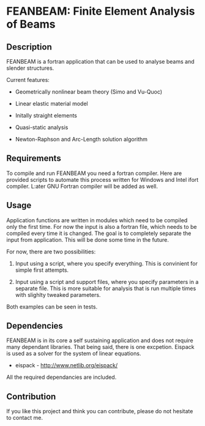 # FEANBEAM: Finite Element Analysis of Beams## DescriptionFEANBEAM is a fortran application that can be used to analyse beams and slender structures.Current features:* Geometrically nonlinear beam theory (Simo and Vu-Quoc)* Linear elastic material model* Initally straight elements* Quasi-static analysis* Newton-Raphson and Arc-Length solution algorithm## RequirementsTo compile and run FEANBEAM you need a fortran compiler. Here are provided scripts to automate this process written for Windows and Intel ifort compiler. L:ater GNU Fortran compiler will be added as well.## UsageApplication functions are written in modules which need to be compiled only the first time. For now the input is also a fortran file, which needs to be compiled every time it is changed. The goal is to completely separate the input from application. This will be done some time in the future.For now, there are two possibilities:1. Input using a script, where you specify everything. This is convinient for simple first attempts.2. Input using a script and support files, where you specify parameters in a separate file. This is more suitable for analysis that is run multiple times with slighlty tweaked parameters.Both examples can be seen in tests.## DependenciesFEANBEAM is in its core a self sustaining application and does not require many dependant libraries. That being said, there is one excpetion. Eispack is used as a solver for the system of linear equations. * eispack - http://www.netlib.org/eispack/All the required dependancies are included.## ContributionIf you like this project and think you can contribute, please do not hesitate to contact me.